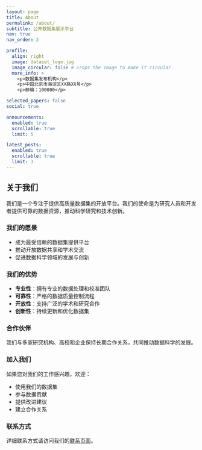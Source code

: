 ```yaml
---
layout: page
title: About
permalink: /about/
subtitle: 公开数据集展示平台
nav: true
nav_order: 2

profile:
  align: right
  image: dataset_logo.jpg
  image_circular: false # crops the image to make it circular
  more_info: >
    <p>数据集发布机构</p>
    <p>中国北京市海淀区XX路XX号</p>
    <p>邮编：100000</p>

selected_papers: false
social: true

announcements:
  enabled: true
  scrollable: true
  limit: 5

latest_posts:
  enabled: true
  scrollable: true
  limit: 3
---
```


## 关于我们

我们是一个专注于提供高质量数据集的开放平台。我们的使命是为研究人员和开发者提供可靠的数据资源，推动科学研究和技术创新。

### 我们的愿景

- 成为最受信赖的数据集提供平台
- 推动开放数据共享和学术交流
- 促进数据科学领域的发展与创新

### 我们的优势

- **专业性**：拥有专业的数据处理和校准团队
- **可靠性**：严格的数据质量控制流程
- **开放性**：支持广泛的学术和研究合作
- **创新性**：持续更新和优化数据集

### 合作伙伴

我们与多家研究机构、高校和企业保持长期合作关系，共同推动数据科学的发展。

### 加入我们

如果您对我们的工作感兴趣，欢迎：

- 使用我们的数据集
- 参与数据贡献
- 提供改进建议
- 建立合作关系

### 联系方式

详细联系方式请访问我们的[联系页面](/contact/)。
